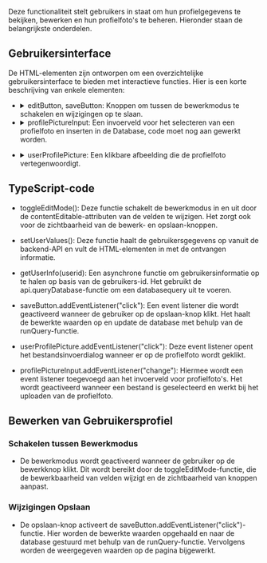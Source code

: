 
Deze functionaliteit stelt gebruikers in staat om hun profielgegevens te bekijken, bewerken en hun profielfoto's te beheren. Hieronder staan de belangrijkste onderdelen.


 ## Gebruikersinterface

De HTML-elementen zijn ontworpen om een overzichtelijke gebruikersinterface te bieden met interactieve functies. Hier is een korte beschrijving van enkele elementen:

- <details> <summary> editButton, saveButton: Knoppen om tussen de bewerkmodus te schakelen en wijzigingen op te slaan. 
    </summary>

  ```
    editButton.style.display = editButton.style.display === "none" ? "block" : "none";
    saveButton.style.display = saveButton.style.display === "none" ? "block" : "none";
  ```
    </details>

- <details> <summary>  profilePictureInput: Een invoerveld voor het selecteren van een profielfoto en inserten in de Database, code moet nog aan gewerkt worden.
    </summary>
     
     ```

       profilePictureInput.addEventListener("change", async (): Promise<void> => {
       const selectedFile: File | undefined = profilePictureInput.files?.[0];

       if (selectedFile) {
        
           const userId: number | undefined = session.get("user");

           if (userId !== undefined) {
               // Upload the selected file and update the database
               await runQuery(
                    "UPDATE user SET profilePicture = (?) WHERE id = (?)",
                    [selectedFile.name, userId]
                );

               // Update the displayed values on the page
               document.getElementById("userProfilePicture")!.src = URL.createObjectURL(selectedFile);

               console.log("Selected file:", selectedFile);
           }
       }  
     ```                                                   
 </details>

- <details> <summary>  userProfilePicture: Een klikbare afbeelding die de profielfoto vertegenwoordigt. 
   </summary>

   ```
     // Update the displayed values on the page
            document.getElementById("userProfilePicture")!.src = URL.createObjectURL(selectedFile);
   ```
   </details>

## TypeScript-code

- toggleEditMode(): Deze functie schakelt de bewerkmodus in en uit door de contentEditable-attributen van de velden te wijzigen. Het zorgt ook voor de zichtbaarheid van de bewerk- en opslaan-knoppen.

- setUserValues(): Deze functie haalt de gebruikersgegevens op vanuit de backend-API en vult de HTML-elementen in met de ontvangen informatie.

- getUserInfo(userid): Een asynchrone functie om gebruikersinformatie op te halen op basis van de gebruikers-id. Het gebruikt de api.queryDatabase-functie om een databasequery uit te voeren.

- saveButton.addEventListener("click"): Een event listener die wordt geactiveerd wanneer de gebruiker op de opslaan-knop klikt. Het haalt de bewerkte waarden op en update de database met behulp van de runQuery-functie.

- userProfilePicture.addEventListener("click"): Deze event listener opent het bestandsinvoerdialog wanneer er op de profielfoto wordt geklikt.

- profilePictureInput.addEventListener("change"): Hiermee wordt een event listener toegevoegd aan het invoerveld voor profielfoto's. Het wordt geactiveerd wanneer een bestand is geselecteerd en werkt bij het uploaden van de profielfoto.

## Bewerken van Gebruikersprofiel

### Schakelen tussen Bewerkmodus

- De bewerkmodus wordt geactiveerd wanneer de gebruiker op de bewerkknop klikt. Dit wordt bereikt door de toggleEditMode-functie, die de bewerkbaarheid van velden wijzigt en de zichtbaarheid van knoppen aanpast.

### Wijzigingen Opslaan

- De opslaan-knop activeert de saveButton.addEventListener("click")-functie. Hier worden de bewerkte waarden opgehaald en naar de database gestuurd met behulp van de runQuery-functie. Vervolgens worden de weergegeven waarden op de pagina bijgewerkt.